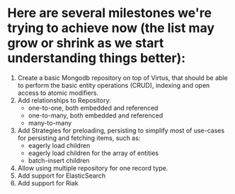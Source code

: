 # Here are several milestones we're trying to achieve now (the list may grow or shrink as we start understanding things better):

1. Create a basic Mongodb repository on top of Virtus, that should be able to perform the basic entity operations (CRUD), indexing and open access to atomic modifiers.
2. Add relationships to Repository:
   - one-to-one, both embedded and referenced
   - one-to-many, both embedded and referenced
   - many-to-many
3. Add Strategies for preloading, persisting to simplify most of use-cases for persisting and fetching items, such as:
   - eagerly load children
   - eagerly load children for the array of entities
   - batch-insert children
4. Allow using multiple repository for one record type.
5. Add support for ElasticSearch
6. Add support for Riak
